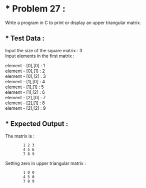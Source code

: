 # * Problem 27 :

Write a program in C to print or display an upper triangular matrix.

## * Test Data :

Input the size of the square matrix : 3  
Input elements in the first matrix :  

element - [0],[0] : 1  
element - [0],[1] : 2  
element - [0],[2] : 3  
element - [1],[0] : 4  
element - [1],[1] : 5  
element - [1],[2] : 6  
element - [2],[0] : 7   
element - [2],[1] : 8  
element - [2],[2] : 9  

## * Expected Output :

The matrix is :  

            1 2 3
            4 5 6
            7 8 9

Setting zero in upper triangular matrix :  

            1 0 0
            4 5 0
            7 8 9
